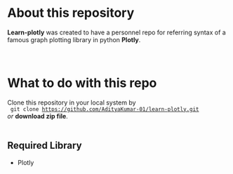 # About this repository

**Learn-plotly** was created to have a personnel repo for referring syntax of a famous graph plotting library in python **Plotly**.   
<br><br>

#  What to do with this repo

Clone this repository in your local system by  
<code> git clone https://github.com/AdityaKumar-01/learn-plotly.git</code> <br> _or_ **download zip file**.
<br><br>

## Required Library

<ul>
	<li>Plotly</li>
</ul>
<br><br>